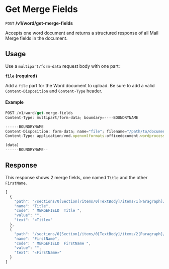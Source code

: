 # Get Merge Fields

`POST` **/v1/word/get-merge-fields**

Accepts one word document and returns a structured response of all Mail Merge fields in the document.

## Usage

Use a `multipart/form-data` request body with one part:

**`file`** **(required)**

Add a `file` part for the Word document to upload. 
Be sure to add a valid `Content-Disposition` and `Content-Type` header.

#### Example

```js
POST /v1/word/get-merge-fields
Content-Type: multipart/form-data; boundary=----BOUNDRYNAME

------BOUNDRYNAME
Content-Disposition: form-data; name="file"; filename="/path/to/document.docx"
Content-Type: application/vnd.openxmlformats-officedocument.wordprocessingml.document

(data)
------BOUNDRYNAME--
```

## Response

This response shows 2 merge fields, one named `Title` and the other `FirstName`.

```js
[
  {
    "path": "/sections/0[Section]/items/0[TextBody]/items/1[Paragraph]/items/2[MergeField]",
    "name": "Title",
    "code": " MERGEFIELD  Title ",
    "value": "",
    "text": "«Title»"
  },
  {
    "path": "/sections/0[Section]/items/0[TextBody]/items/2[Paragraph]/items/2[MergeField]",
    "name": "FirstName",
    "code": " MERGEFIELD  FirstName ",
    "value": "",
    "text": "«FirstName»"
  }
]
```
